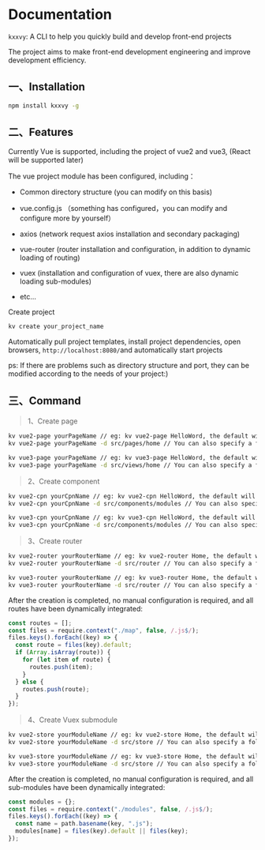 # Documentation

`kxxvy`: A CLI to help you quickly build and develop front-end projects

The project aims to make front-end development engineering and improve development efficiency.

## 一、Installation

```bash
npm install kxxvy -g
```

## 二、Features

Currently Vue is supported, including the project of vue2 and vue3, (React will be supported later)

The vue project module has been configured, including：

- Common directory structure (you can modify on this basis)

- vue.config.js （something has configured，you can modify and configure more by yourself）

- axios (network request axios installation and secondary packaging)

- vue-router (router installation and configuration, in addition to dynamic loading of routing)

- vuex (installation and configuration of vuex, there are also dynamic loading sub-modules)

- etc...

Create project

```bash
kv create your_project_name
```

Automatically pull project templates, install project dependencies, open browsers, `http://localhost:8080/`and automatically start projects

ps: If there are problems such as directory structure and port, they can be modified according to the needs of your project:)

## 三、Command

> 1、Create page

```bash
kv vue2-page yourPageName // eg: kv vue2-page HelloWord, the default will be stored in src / pages folder
kv vue2-page yourPageName -d src/pages/home // You can also specify a folder

kv vue3-page yourPageName // eg: kv vue3-page HelloWord, the default will be stored in src / views folder
kv vue3-page yourPageName -d src/views/home // You can also specify a folder
```

> 2、Create component

```bash
kv vue2-cpn yourCpnName // eg: kv vue2-cpn HelloWord, the default will be stored in src/components/common folder
kv vue2-cpn yourCpnName -d src/components/modules // You can also specify a folder

kv vue3-cpn yourCpnName // eg: kv vue3-cpn HelloWord, the default will be stored in src/components/common folder
kv vue3-cpn yourCpnName -d src/components/modules // You can also specify a folder
```

> 3、Create router

```bash
kv vue2-router yourRouterName // eg: kv vue2-router Home, the default will be stored in src/router/map folder
kv vue2-router yourRouterName -d src/router // You can also specify a folder

kv vue3-router yourRouterName // eg: kv vue3-router Home, the default will be stored in src/router/map folder
kv vue3-router yourRouterName -d src/router // You can also specify a folder
```

After the creation is completed, no manual configuration is required, and all routes have been dynamically integrated:

```js
const routes = [];
const files = require.context("./map", false, /.js$/);
files.keys().forEach((key) => {
  const route = files(key).default;
  if (Array.isArray(route)) {
    for (let item of route) {
      routes.push(item);
    }
  } else {
    routes.push(route);
  }
});
```

> 4、Create Vuex submodule

```bash
kv vue2-store yourModuleName // eg: kv vue2-store Home, the default will be stored in src/store/modules folder
kv vue2-store yourModuleName -d src/store // You can also specify a folder

kv vue3-store yourModuleName // eg: kv vue3-store Home, the default will be stored in src/store/modules folder
kv vue3-store yourModuleName -d src/store // You can also specify a folder
```

After the creation is completed, no manual configuration is required, and all sub-modules have been dynamically integrated:

```js
const modules = {};
const files = require.context("./modules", false, /.js$/);
files.keys().forEach((key) => {
  const name = path.basename(key, ".js");
  modules[name] = files(key).default || files(key);
});
```
